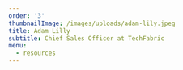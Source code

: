 ```yaml
---
order: '3'
thumbnailImage: /images/uploads/adam-lily.jpeg
title: Adam Lilly
subtitle: Chief Sales Officer at TechFabric
menu:
  - resources
---
```


